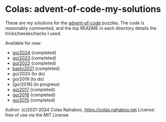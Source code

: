 # Colas: advent-of-code-my-solutions

These are my solutions for the [advent-of-code](https://adventofcode.com/) puzzles.
The code is reasonably commented, and the top README in each directory details the tricks/tweaks/hacks I used.

Available for now:

- [go/2024](go/2024) (completed)
- [go/2023](go/2023) (completed)
- [go/2022](go/2022) (completed)
- [bash/2021](bash/2021) (completed)
- go/2020 (to do)
- go/2019 (to do)
- [go/2018] (in progress)
- [go/2017](go/2017) (completed)
- [go/2016](go/2016) (completed)
- [go/2015](go/2015) (completed)

Author: (c)2021-2024 Colas Nahaboo, https://colas.nahaboo.net
License: free of use via the MIT License
